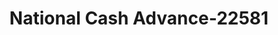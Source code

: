 ---
f_zip-code: 45504
f_state-code: OH
title: National Cash Advance-22581
f_phone: 937-324-4646
f_city-only: Springfield
f_address: 1400 West 1St Street Springfield
f_location-unique-id: '22581'
slug: national-cash-advance-22581
updated-on: '2024-05-30T13:46:58.046Z'
created-on: '2024-05-30T13:36:59.803Z'
published-on: '2024-05-30T13:54:32.469Z'
f_city-state: cms/city/springfield-oh.md
f_company: cms/company/national-cash-advance.md
f_state: cms/state/ohio.md
layout: '[payday-loan].html'
tags: payday-loan
---